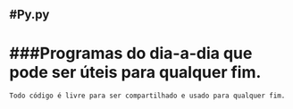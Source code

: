 #Py.py
-----------------------------------------------------------------

###Programas do dia-a-dia que pode ser úteis para qualquer fim.
==================================================================

```
Todo código é livre para ser compartilhado e usado para qualquer fim.
```
